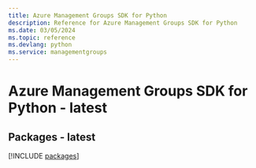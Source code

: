 ```yaml
---
title: Azure Management Groups SDK for Python
description: Reference for Azure Management Groups SDK for Python
ms.date: 03/05/2024
ms.topic: reference
ms.devlang: python
ms.service: managementgroups
---
```

# Azure Management Groups SDK for Python - latest
## Packages - latest
[!INCLUDE [packages](management-groups-index.md)]